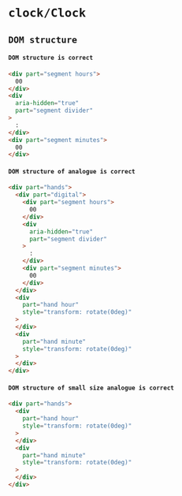 # `clock/Clock`

## `DOM structure`

####   `DOM structure is correct`

```html
<div part="segment hours">
  00
</div>
<div
  aria-hidden="true"
  part="segment divider"
>
  :
</div>
<div part="segment minutes">
  00
</div>

```

####   `DOM structure of analogue is correct`

```html
<div part="hands">
  <div part="digital">
    <div part="segment hours">
      00
    </div>
    <div
      aria-hidden="true"
      part="segment divider"
    >
      :
    </div>
    <div part="segment minutes">
      00
    </div>
  </div>
  <div
    part="hand hour"
    style="transform: rotate(0deg)"
  >
  </div>
  <div
    part="hand minute"
    style="transform: rotate(0deg)"
  >
  </div>
</div>

```

####   `DOM structure of small size analogue is correct`

```html
<div part="hands">
  <div
    part="hand hour"
    style="transform: rotate(0deg)"
  >
  </div>
  <div
    part="hand minute"
    style="transform: rotate(0deg)"
  >
  </div>
</div>

```

